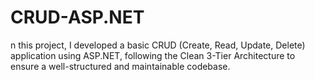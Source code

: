 # CRUD-ASP.NET
n this project, I developed a basic CRUD (Create, Read, Update, Delete) application using ASP.NET, following the Clean 3-Tier Architecture to ensure a well-structured and maintainable codebase.
